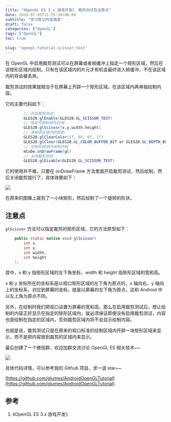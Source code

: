 ```yaml
---
title: "《OpenGL ES 3.x 游戏开发》 裁剪测试及注意点"
date: 2018-07-03T21:35:34+08:00
subtitle: "学习笔记内容摘录"
draft: false
categories: ["OpenGL"]
tags: ["OpenGL"]
toc: true
 
slug: "opengl-tutorial-scissor-test"
---
```



在 OpenGL 中启用裁剪测试可以在屏幕或者帧缓冲上指定一个矩形区域，然后在该矩形区域内绘制，只有在该区域内的片元才有机会最终进入帧缓冲，不在该区域内的将会被丢弃。

<!--more-->

裁剪测试的效果就相当于在屏幕上开辟一个矩形区域，在该区域内再单独绘制内容。

它的主要代码如下：

```java
		// 开启裁剪测试
        GLES20.glEnable(GLES20.GL_SCISSOR_TEST)
        // 指定开辟的矩形区域
        GLES20.glScissor(x,y,width,height)
        // 清除该区域内的颜色
        GLES20.glClearColor(1f, 0f, 0f, 1f)
        GLES20.glClear(GLES20.GL_COLOR_BUFFER_BIT or GLES20.GL_DEPTH_BUFFER_BIT)
        // 在矩形局域内绘制内容
        mCube.onDrawFrame(gl)
        // 关闭裁剪测试
        GLES20.glDisable(GLES20.GL_SCISSOR_TEST)
```


它的使用并不难，只要在 onDrawFrame 方法里面开启裁剪测试，然后绘制，然后关闭裁剪就行了，具体效果如下：

![](https://res.cloudinary.com/glumes-com/image/upload/v1530624256/code/opengl-scissor.gif)

在原来的图像上裁剪了一小块矩形，然后绘制了一个旋转的形状。

## 注意点


`glScissor` 方法可以指定裁剪的矩形区域，它的方法原型如下：

```java
    public static native void glScissor(
        int x,
        int y,
        int width,
        int height
    );
```

其中，x 和 y 指矩形区域的左下角坐标，width 和 height 指矩形区域的宽和高。

x 和 y 坐标所在的坐标系是以视口矩形区域的左下角为原点的，x 轴向右，y 轴向上的坐标系，对应到屏幕的坐标，就是以屏幕的左下角为原点，这和 Android 中以左上角为原点不同。


另外，在绘制时我们把视口设置为屏幕的宽和高，那么在启用裁剪测试后，想让绘制的内容正好显示在指定的矩形区域内，就必须保证即便没有启用裁剪测试，内容也是绘制在指定的区域内，否则裁剪区域内将不会显示绘制内容。


也就是说，裁剪测试只是在原来的视口标准的绘制区域内开辟一块矩形区域来显示，而不是把内容放到裁剪的区域内来显示。

最后创建了一个微信群，欢迎加群交流讨论 OpenGL ES 相关技术~~

![](https://image.glumes.com/images/2019/04/27/WechatIMG324.jpg)

具体代码详情，可以参考我的 Github 项目，求一波 star~~

[https://github.com/glumes/AndroidOpenGLTutorial](https://github.com/glumes/AndroidOpenGLTutorial)

## 参考

1. 《OpenGL ES 3.x 游戏开发》

